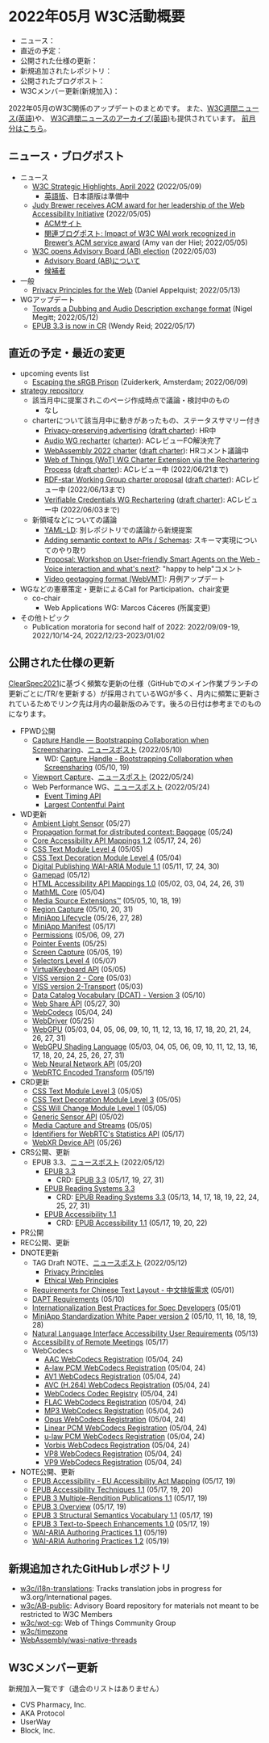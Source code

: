 # 2022年05月 W3C活動概要

- ニュース：
- 直近の予定：
- 公開された仕様の更新：
- 新規追加されたレポジトリ：
- 公開されたブログポスト：
- W3Cメンバー更新(新規加入)：

2022年05月のW3C関係のアップデートのまとめです。
また、[W3C週間ニュース(英語)](https://www.w3.org/News/Public/)や、
[W3C週間ニュースのアーカイブ(英語)](https://lists.w3.org/Archives/Public/w3c-announce/2022AprJun/subject.html)も提供されています。
[前月分はこちら](202204.md)。

## ニュース・ブログポスト

* ニュース
  * [W3C Strategic Highlights, April 2022](https://www.w3.org/blog/news/archives/9532) (2022/05/09)
    * [英語版](https://www.w3.org/2022/04/w3c-highlights/Overview)、日本語版は準備中
  * [Judy Brewer receives ACM award for her leadership of the Web Accessibility Initiative](https://www.w3.org/blog/news/archives/9523) (2022/05/05)
    * [ACMサイト](https://awards.acm.org/award_winners/brewer_3454726)
    * [関連ブログポスト: Impact of W3C WAI work recognized in Brewer’s ACM service award](https://www.w3.org/blog/2022/05/impact-of-w3c-wai-work-recognized-in-brewers-acm-service-award/) (Amy van der Hiel; 2022/05/05)
  * [W3C opens Advisory Board (AB) election](https://www.w3.org/blog/news/archives/9521) (2022/05/03)
    * [Advisory Board (AB)について](https://www.w3.org/2002/ab/)
    * [候補者](https://www.w3.org/2022/05/03-ab-nominations)
* 一般
  * [Privacy Principles for the Web](https://www.w3.org/blog/2022/05/privacy-principles/) (Daniel Appelquist; 2022/05/13)
* WGアップデート
  * [Towards a Dubbing and Audio Description exchange format](https://www.w3.org/blog/2022/05/towards-a-dubbing-and-audio-description-exchange-format/) (Nigel Megitt; 2022/05/12)
  * [EPUB 3.3 is now in CR](https://www.w3.org/blog/2022/05/epub-3-3-is-now-in-cr/) (Wendy Reid; 2022/05/17)

## 直近の予定・最近の変更

* upcoming events list
  * [Escaping the sRGB Prison](https://www.w3.org/blog/talks/event/escaping-the-srgb-prison/) (Zuiderkerk, Amsterdam; 2022/06/09)
* [strategy repository](https://github.com/w3c/strategy/issues)
  * 該当月中に提案されこのページ作成時点で議論・検討中のもの
    * なし
  * charterについて該当月中に動きがあったもの、ステータスサマリー付き
    * [Privacy-preserving advertising](https://github.com/w3c/strategy/issues/222) ([draft charter](https://patcg.github.io/patwg-charter/charter.html)): HR中
    * [Audio WG recharter](https://github.com/w3c/strategy/issues/289) ([charter](https://www.w3.org/2022/02/audio-2022.html)): ACレビューFO解決完了
    * [WebAssembly 2022 charter](https://github.com/w3c/strategy/issues/325) ([draft charter](https://w3c.github.io/charter-drafts/wasm-2022.html)): HRコメント議論中
    * [Web of Things (WoT) WG Charter Extension via the Rechartering Process](https://github.com/w3c/strategy/issues/298) ([draft charter](https://w3c.github.io/wot/charters/wot-wg-2022-ext.html)): ACレビュー中 (2022/06/21まで)
    * [RDF-star Working Group charter proposal](https://github.com/w3c/strategy/issues/304) ([draft charter](https://w3c.github.io/rdf-star-wg-charter/)): ACレビュー中 (2022/06/13まで)
    * [Verifiable Credentials WG Rechartering](https://github.com/w3c/strategy/issues/279) ([draft charter](https://w3c.github.io/vc-wg-charter/)): ACレビュー中 (2022/06/03まで)
  * 新領域などについての議論
    * [YAML-LD](https://github.com/w3c/strategy/issues/329): 別レポジトリでの議論から新規提案
    * [Adding semantic context to APIs / Schemas](https://github.com/w3c/strategy/issues/300): スキーマ実現についてのやり取り
    * [Proposal: Workshop on User-friendly Smart Agents on the Web - Voice interaction and what's next?](https://github.com/w3c/strategy/issues/221): "happy to help"コメント
    * [Video geotagging format (WebVMT)](https://github.com/w3c/strategy/issues/113): 月例アップデート
* WGなどの憲章策定・更新によるCall for Participation、chair変更
  * co-chair
    * Web Applications WG: Marcos Cáceres (所属変更)
* その他トピック
  * Publication moratoria for second half of 2022: 2022/09/09-19, 2022/10/14-24, 2022/12/23-2023/01/02

## 公開された仕様の更新

[ClearSpec2021](https://github.com/w3c/tr-pages/blob/main/clearspec2021.md)に基づく頻繁な更新の仕様（GitHubでのメイン作業ブランチの更新ごとに/TR/を更新する）が採用されているWGが多く、月内に頻繁に更新されているためでリンク先は月内の最新版のみです。後ろの日付は参考までのものになります。

* FPWD公開
  * [Capture Handle — Bootstrapping Collaboration when Screensharing](https://www.w3.org/TR/2022/WD-capture-handle-identity-20220510/)、[ニュースポスト](https://www.w3.org/blog/news/archives/9546) (2022/05/10)
    * WD: [Capture Handle - Bootstrapping Collaboration when Screensharing](https://www.w3.org/TR/2022/WD-capture-handle-identity-20220519/) (05/10, 19)
  * [Viewport Capture](https://www.w3.org/TR/2022/WD-mediacapture-viewport-20220524/)、[ニュースポスト](https://www.w3.org/blog/news/archives/9563) (2022/05/24)
  * Web Performance WG、[ニュースポスト](https://www.w3.org/blog/news/archives/9559) (2022/05/24)
    * [Event Timing API](https://www.w3.org/TR/2022/WD-event-timing-20220524/)
    * [Largest Contentful Paint](https://www.w3.org/TR/2022/WD-largest-contentful-paint-20220524/)
* WD更新
  * [Ambient Light Sensor](https://www.w3.org/TR/2022/WD-ambient-light-20220527/) (05/27)
  * [Propagation format for distributed context: Baggage](https://www.w3.org/TR/2022/WD-baggage-20220524/) (05/24)
  * [Core Accessibility API Mappings 1.2](https://www.w3.org/TR/2022/WD-core-aam-1.2-20220526/) (05/17, 24, 26)
  * [CSS Text Module Level 4](https://www.w3.org/TR/2022/WD-css-text-4-20220505/) (05/05)
  * [CSS Text Decoration Module Level 4](https://www.w3.org/TR/2022/WD-css-text-decor-4-20220504/) (05/04)
  * [Digital Publishing WAI-ARIA Module 1.1](https://www.w3.org/TR/2022/WD-dpub-aria-1.1-20220530/) (05/11, 17, 24, 30)
  * [Gamepad](https://www.w3.org/TR/2022/WD-gamepad-20220512/) (05/12)
  * [HTML Accessibility API Mappings 1.0](https://www.w3.org/TR/2022/WD-html-aam-1.0-20220531/) (05/02, 03, 04, 24, 26, 31)
  * [MathML Core](https://www.w3.org/TR/2022/WD-mathml-core-20220504/) (05/04)
  * [Media Source Extensions™](https://www.w3.org/TR/2022/WD-media-source-2-20220519/) (05/05, 10, 18, 19)
  * [Region Capture](https://www.w3.org/TR/2022/WD-mediacapture-region-20220531/) (05/10, 20, 31)
  * [MiniApp Lifecycle](https://www.w3.org/TR/2022/WD-miniapp-lifecycle-20220528/) (05/26, 27, 28)
  * [MiniApp Manifest](https://www.w3.org/TR/2022/WD-miniapp-manifest-20220517/) (05/17)
  * [Permissions](https://www.w3.org/TR/2022/WD-permissions-20220527/) (05/06, 09, 27)
  * [Pointer Events](https://www.w3.org/TR/2022/WD-pointerevents3-20220525/) (05/25)
  * [Screen Capture](https://www.w3.org/TR/2022/WD-screen-capture-20220519/) (05/05, 19)
  * [Selectors Level 4](https://www.w3.org/TR/2022/WD-selectors-4-20220507/) (05/07)
  * [VirtualKeyboard API](https://www.w3.org/TR/2022/WD-virtual-keyboard-20220505/) (05/05)
  * [VISS version 2 - Core](https://www.w3.org/TR/2022/WD-viss2-core-20220503/) (05/03)
  * [VISS version 2-Transport](https://www.w3.org/TR/2022/WD-viss2-transport-20220503/) (05/03)
  * [Data Catalog Vocabulary (DCAT) - Version 3](https://www.w3.org/TR/2022/WD-vocab-dcat-3-20220510/) (05/10)
  * [Web Share API](https://www.w3.org/TR/2022/WD-web-share-20220530/) (05/27, 30)
  * [WebCodecs](https://www.w3.org/TR/2022/WD-webcodecs-20220524/) (05/04, 24)
  * [WebDriver](https://www.w3.org/TR/2022/WD-webdriver2-20220525/) (05/25)
  * [WebGPU](https://www.w3.org/TR/2022/WD-webgpu-20220531/) (05/03, 04, 05, 06, 09, 10, 11, 12, 13, 16, 17, 18, 20, 21, 24, 26, 27, 31)
  * [WebGPU Shading Language](https://www.w3.org/TR/2022/WD-WGSL-20220531/) (05/03, 04, 05, 06, 09, 10, 11, 12, 13, 16, 17, 18, 20, 24, 25, 26, 27, 31)
  * [Web Neural Network API](https://www.w3.org/TR/2022/WD-webnn-20220520/) (05/20)
  * [WebRTC Encoded Transform](https://www.w3.org/TR/2022/WD-webrtc-encoded-transform-20220519/) (05/19)
* CRD更新
  * [CSS Text Module Level 3](https://www.w3.org/TR/2022/CRD-css-text-3-20220505/) (05/05)
  * [CSS Text Decoration Module Level 3](https://www.w3.org/TR/2022/CRD-css-text-decor-3-20220505/) (05/05)
  * [CSS Will Change Module Level 1](https://www.w3.org/TR/2022/CRD-css-will-change-1-20220505/) (05/05)
  * [Generic Sensor API](https://www.w3.org/TR/2022/CRD-generic-sensor-20220502/) (05/02)
  * [Media Capture and Streams](https://www.w3.org/TR/2022/CRD-mediacapture-streams-20220505/) (05/05)
  * [Identifiers for WebRTC's Statistics API](https://www.w3.org/TR/2022/CRD-webrtc-stats-20220517/) (05/17)
  * [WebXR Device API](https://www.w3.org/TR/2022/CRD-webxr-20220526/) (05/26)
* CRS公開、更新
  * EPUB 3.3、[ニュースポスト](https://www.w3.org/blog/news/archives/9553) (2022/05/12)
    * [EPUB 3.3](https://www.w3.org/TR/2022/CR-epub-33-20220512/)
      * CRD: [EPUB 3.3](https://www.w3.org/TR/2022/CRD-epub-33-20220531/) (05/17, 19, 27, 31)
    * [EPUB Reading Systems 3.3](https://www.w3.org/TR/2022/CR-epub-rs-33-20220512/)
      * CRD: [EPUB Reading Systems 3.3](https://www.w3.org/TR/2022/CRD-epub-rs-33-20220531/) (05/13, 14, 17, 18, 19, 22, 24, 25, 27, 31)
    * [EPUB Accessibility 1.1](https://www.w3.org/TR/2022/CR-epub-a11y-11-20220512/)
      * CRD: [EPUB Accessibility 1.1](https://www.w3.org/TR/2022/CRD-epub-a11y-11-20220522/) (05/17, 19, 20, 22)
* PR公開
* REC公開、更新
* DNOTE更新
  * TAG Draft NOTE、[ニュースポスト](https://www.w3.org/blog/news/archives/9550) (2022/05/12)
    * [Privacy Principles](https://www.w3.org/TR/2022/DNOTE-privacy-principles-20220512/)
    * [Ethical Web Principles](https://www.w3.org/TR/2022/DNOTE-ethical-web-principles-20220512/)
  * [Requirements for Chinese Text Layout - 中文排版需求](https://www.w3.org/TR/2022/DNOTE-clreq-20220501/) (05/01)
  * [DAPT Requirements](https://www.w3.org/TR/2022/DNOTE-dapt-reqs-20220510/) (05/10)
  * [Internationalization Best Practices for Spec Developers](https://www.w3.org/TR/2022/DNOTE-international-specs-20220501/) (05/01)
  * [MiniApp Standardization White Paper version 2](https://www.w3.org/TR/2022/DNOTE-mini-app-white-paper-20220528/) (05/10, 11, 16, 18, 19, 28)
  * [Natural Language Interface Accessibility User Requirements](https://www.w3.org/TR/2022/DNOTE-naur-20220513/) (05/13)
  * [Accessibility of Remote Meetings](https://www.w3.org/TR/2022/DNOTE-remote-meetings-20220517/) (05/17)
  * WebCodecs
    * [AAC WebCodecs Registration](https://www.w3.org/TR/2022/DNOTE-webcodecs-aac-codec-registration-20220524/) (05/04, 24)
    * [A-law PCM WebCodecs Registration](https://www.w3.org/TR/2022/DNOTE-webcodecs-alaw-codec-registration-20220524/) (05/04, 24)
    * [AV1 WebCodecs Registration](https://www.w3.org/TR/2022/DNOTE-webcodecs-av1-codec-registration-20220524/) (05/04, 24)
    * [AVC (H.264) WebCodecs Registration](https://www.w3.org/TR/2022/DNOTE-webcodecs-avc-codec-registration-20220524/) (05/04, 24)
    * [WebCodecs Codec Registry](https://www.w3.org/TR/2022/DNOTE-webcodecs-codec-registry-20220524/) (05/04, 24)
    * [FLAC WebCodecs Registration](https://www.w3.org/TR/2022/DNOTE-webcodecs-flac-codec-registration-20220524/) (05/04, 24)
    * [MP3 WebCodecs Registration](https://www.w3.org/TR/2022/DNOTE-webcodecs-mp3-codec-registration-20220524/) (05/04, 24)
    * [Opus WebCodecs Registration](https://www.w3.org/TR/2022/DNOTE-webcodecs-opus-codec-registration-20220524/) (05/04, 24)
    * [Linear PCM WebCodecs Registration](https://www.w3.org/TR/2022/DNOTE-webcodecs-pcm-codec-registration-20220524/) (05/04, 24)
    * [u-law PCM WebCodecs Registration](https://www.w3.org/TR/2022/DNOTE-webcodecs-ulaw-codec-registration-20220524/) (05/04, 24)
    * [Vorbis WebCodecs Registration](https://www.w3.org/TR/2022/DNOTE-webcodecs-vorbis-codec-registration-20220524/) (05/04, 24)
    * [VP8 WebCodecs Registration](https://www.w3.org/TR/2022/DNOTE-webcodecs-vp8-codec-registration-20220524/) (05/04, 24)
    * [VP9 WebCodecs Registration](https://www.w3.org/TR/2022/DNOTE-webcodecs-vp9-codec-registration-20220524/) (05/04, 24)
* NOTE公開、更新
  * [EPUB Accessibility - EU Accessibility Act Mapping](https://www.w3.org/TR/2022/NOTE-epub-a11y-eaa-mapping-20220519/) (05/17, 19)
  * [EPUB Accessibility Techniques 1.1](https://www.w3.org/TR/2022/NOTE-epub-a11y-tech-11-20220520/) (05/17, 19, 20)
  * [EPUB 3 Multiple-Rendition Publications 1.1](https://www.w3.org/TR/2022/NOTE-epub-multi-rend-11-20220519/) (05/17, 19)
  * [EPUB 3 Overview](https://www.w3.org/TR/2022/NOTE-epub-overview-33-20220519/) (05/17, 19)
  * [EPUB 3 Structural Semantics Vocabulary 1.1](https://www.w3.org/TR/2022/NOTE-epub-ssv-11-20220519/) (05/17, 19)
  * [EPUB 3 Text-to-Speech Enhancements 1.0](https://www.w3.org/TR/2022/NOTE-epub-tts-10-20220519/) (05/17, 19)
  * [WAI-ARIA Authoring Practices 1.1](https://www.w3.org/TR/2022/NOTE-wai-aria-practices-1.1-20220519/) (05/19)
  * [WAI-ARIA Authoring Practices 1.2](https://www.w3.org/TR/2022/NOTE-wai-aria-practices-1.2-20220519/) (05/19)

## 新規追加されたGitHubレポジトリ

* [w3c/i18n-translations](https://github.com/w3c/i18n-translations): Tracks translation jobs in progress for w3.org/International pages.
* [w3c/AB-public](https://github.com/w3c/AB-public): Advisory Board repository for materials not meant to be restricted to W3C Members
* [w3c/wot-cg](https://github.com/w3c/wot-cg): Web of Things Community Group
* [w3c/timezone](https://github.com/w3c/timezone)
* [WebAssembly/wasi-native-threads](https://github.com/WebAssembly/wasi-native-threads)

## W3Cメンバー更新

新規加入一覧です（退会のリストはありません）

* CVS Pharmacy, Inc.
* AKA Protocol
* UserWay
* Block, Inc.
